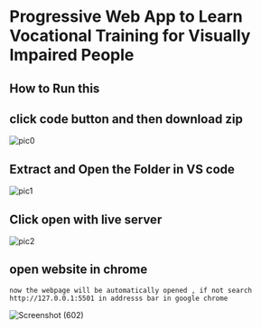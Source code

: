 #  Progressive Web App to Learn Vocational Training for Visually Impaired People

## How to Run this

## click  code button and then download zip

![pic0](https://user-images.githubusercontent.com/76223461/229129301-0c5d354d-2203-4763-bb01-b1a26d03f2a4.png)

## Extract and Open the Folder in VS code

![pic1](https://user-images.githubusercontent.com/76223461/229129387-40780d1c-717e-4d27-923a-4f7ea8f87ac4.png)

## Click open with live server

![pic2](https://user-images.githubusercontent.com/76223461/229129403-df993e1f-9dfa-416d-a0d4-0454edc9f171.png)

## open website in chrome
  ```now the webpage will be automatically opened , if not search http://127.0.0.1:5501 in addresss bar in google chrome```

![Screenshot (602)](https://user-images.githubusercontent.com/76223461/229143934-3f0185de-92d2-4da0-aa50-fcb85639d2e2.png)
